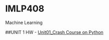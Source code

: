 # IMLP408
Machine Learning

##UNIT 1
HW - [Unit01_Crash Course on Python](http://localhost:8888/notebooks/NTU_IMLP408/Unit01/Unit01_Crash%20Course%20on%20Python.ipynb)
